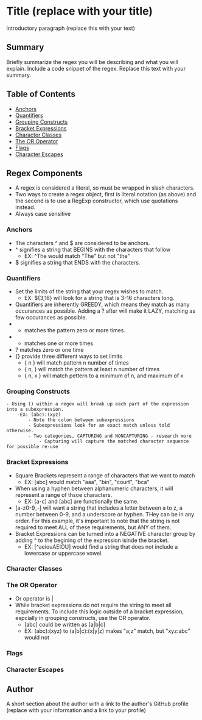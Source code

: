# Title (replace with your title)

Introductory paragraph (replace this with your text)

## Summary

Briefly summarize the regex you will be describing and what you will explain. Include a code snippet of the regex. Replace this text with your summary.

## Table of Contents

- [Anchors](#anchors)
- [Quantifiers](#quantifiers)
- [Grouping Constructs](#grouping-constructs)
- [Bracket Expressions](#bracket-expressions)
- [Character Classes](#character-classes)
- [The OR Operator](#the-or-operator)
- [Flags](#flags)
- [Character Escapes](#character-escapes)

## Regex Components
- A regex is considered a literal, so must be wrapped in slash characters. 
- Two ways to create a regex object, first is literal notation (as above) and the second is to use a RegExp constructor, which use quotations instead. 
- Always case sensitive
### Anchors
- The characters ^ and $ are considered to be anchors. 
- ^ signifies a string that BEGINS with the characters that follow
    - EX: ^The would match "The" but not "the" 
- $ signifies a string that ENDS with the characters. 
### Quantifiers
- Set the limits of the string that your regex wishes to match. 
    - EX: ${3,16} will look for a string that is 3-16 characters long. 
- Quantifiers are inherently GREEDY, which means they match as many occurances as possible. Adding a ? after will make it LAZY, matching as few occurances as possible. 
- * matches the pattern zero or more times.
- + matches one or more times
- ? matches zero or one time
- {} provide three different ways to set limits
    - { n } will match pattern n number of times
    - { n, } will match the pattern at least n number of times
    - { n, x } will match pettern to a minimum of n, and maximum of x 
### Grouping Constructs
    - Using () within a regex will break up each part of the expression into a subexpression. 
        -EX: (abc):(xyz) 
            - Note the colon between subexpressions
            - Subexpressions look for an exact match unless told otherwise. 
            - Two categories, CAPTURING and NONCAPTURING - research more
                - Capturing will capture the matched character sequence for possible re-use
### Bracket Expressions
- Square Brackets represent a range of characters that we want to match 
    - EX: [abc] would match "aaa", "bin", "court", "bca"
- When using a hyphen between alphanumeric characters, it will represent a range of thsoe characters. 
    - EX: [a-c] and [abc] are functionally the same. 
- [a-z0-9_-] will want a string that includes a letter between a to z, a number between 0-9, and a underscore or hyphen. THey can be in any order. For this example, it's important to note that the string is not required to meet ALL of these requirements, but ANY of them. 
- Bracket Expressions can be turned into a NEGATIVE character group by adding ^ to the begining of the expression isinde the bracket. 
    - EX: [^aeiouAEIOU] would find a string that does not include a lowercase or uppercase vowel.
### Character Classes

### The OR Operator
- Or operator is | 
- While bracket expressions do not require the string to meet all requirements. To include this logic outside of a bracket expression, espcially in grouping constructs, use the OR operator. 
    - [abc] could be written as [a|b|c]
    - EX: (abc):(xyz) to (a|b|c):(x|y|z) makes "a;z" match, but "xyz:abc" would not
### Flags

### Character Escapes

## Author

A short section about the author with a link to the author's GitHub profile (replace with your information and a link to your profile)
